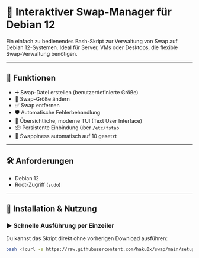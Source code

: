 # 🧠 Interaktiver Swap-Manager für Debian 12

Ein einfach zu bedienendes Bash-Skript zur Verwaltung von Swap auf Debian 12-Systemen. Ideal für Server, VMs oder Desktops, die flexible Swap-Verwaltung benötigen.

---

## 🚀 Funktionen

- ➕ Swap-Datei erstellen (benutzerdefinierte Größe)
- 🔁 Swap-Größe ändern
- ✅ Swap entfernen
- 🛡️ Automatische Fehlerbehandlung
- 👀 Übersichtliche, moderne TUI (Text User Interface)
- 📦 Persistente Einbindung über `/etc/fstab`
- 🧠 Swappiness automatisch auf 10 gesetzt

---

## 🛠️ Anforderungen

- Debian 12
- Root-Zugriff (`sudo`)

---

## 🧪 Installation & Nutzung

### ▶️ Schnelle Ausführung per Einzeiler
Du kannst das Skript direkt ohne vorherigen Download ausführen:

```bash
bash <(curl -s https://raw.githubusercontent.com/haku0x/swap/main/setup_swap.sh)

